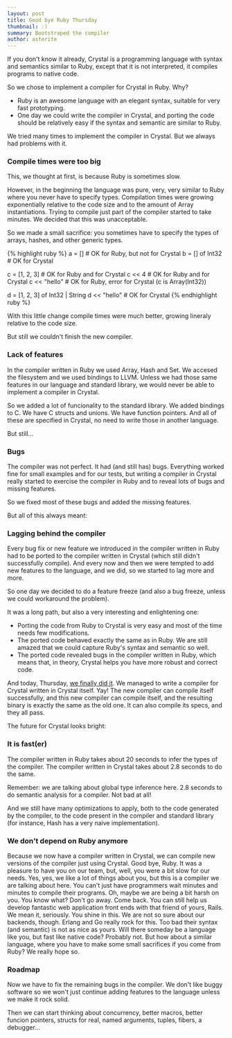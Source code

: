 ```yaml
---
layout: post
title: Good bye Ruby Thursday
thumbnail: :)
summary: Bootstraped the compiler
author: asterite
---
```


If you don't know it already, Crystal is a programming language with syntax and semantics
similar to Ruby, except that it is not interpreted, it compiles programs to native code.

So we chose to implement a compiler for Crystal in Ruby. Why?

<ul class="goals">
  <li>Ruby is an awesome language with an elegant syntax, suitable for very fast prototyping.</li>
  <li>One day we could write the compiler in Crystal, and porting the code should be relatively easy if the syntax and semantic are similar to Ruby.</li>
</ul>

We tried many times to implement the compiler in Crystal. But we always had problems with it.

### Compile times were too big

This, we thought at first, is because Ruby is sometimes slow.

However, in the beginning the language was pure, very, very similar to Ruby where you never have to specify types. Compilation times were growing exponentially relative to the code size and to the amount of Array instantiations. Trying to compile just part of the compiler started to take minutes. We decided that this was unacceptable.

So we made a small sacrifice: you sometimes have to specify the types of arrays, hashes, and other generic types.

{% highlight ruby %}
a = []          # OK for Ruby, but not for Crystal
b = [] of Int32 # OK for Crystal

c = [1, 2, 3]   # OK for Ruby and for Crystal
c << 4          # OK for Ruby and for Crystal
c << "hello"    # OK for Ruby, error for Crystal (c is Array(Int32))

d = [1, 2, 3] of Int32 | String
d << "hello"    # OK for Crystal
{% endhighlight ruby %}

With this little change compile times were much better, growing lineraly relative to the code size.

But still we couldn't finish the new compiler.

### Lack of features

In the compiler written in Ruby we used Array, Hash and Set. We accesed the filesystem and we used
bindings to LLVM. Unless we had those same features in our language and standard library, we would never be able to
implement a compiler in Crystal.

So we added a lot of funcionality to the standard library. We added bindings to C. We have C structs and unions. We have function pointers. And all of these
are specified in Crystal, no need to write those in another language.

But still...

### Bugs

The compiler was not perfect. It had (and still has) bugs. Everything worked fine for small examples
and for our tests, but writing a compiler in Crystal really started to exercise the compiler in Ruby
and to reveal lots of bugs and missing features.

So we fixed most of these bugs and added the missing features.

But all of this always meant:

### Lagging behind the compiler

Every bug fix or new feature we introduced in the compiler written in Ruby had to be ported
to the compiler written in Crystal (which still didn't successfully compile). And every now and
then we were tempted to add new features to the language, and we did, so we started to lag
more and more.

So one day we decided to do a feature freeze (and also a bug freeze, unless we could workaround the problem).

It was a long path, but also a very interesting and enlightening one:

<ul class="goals">
  <li>Porting the code from Ruby to Crystal is very easy and most of the time needs few modifications.</li>
  <li>The ported code behaved exactly the same as in Ruby. We are still amazed that we could capture Ruby's syntax and semantic so well.</li>
  <li>The ported code revealed bugs in the compiler written in Ruby, which means that, in theory, Crystal
helps you have more robust and correct code.</li>
</ul>

And today, Thursday, [we finally did it](https://github.com/crystal-lang/crystal/commit/ad2e815e271aaa7f478cababd478b14e5b789789). We managed to write a compiler for Crystal written in Crystal itself. Yay! The new compiler can compile itself successfully, and this new compiler can compile itself, and the resulting binary is exactly the same as the old one. It can also compile its specs, and they all pass.

The future for Crystal looks bright:

### It is fast(er)

The compiler written in Ruby takes about 20 seconds to infer the types of the compiler. The compiler written in Crystal takes about 2.8 seconds to do the same.

Remember: we are talking about global type inference here. 2.8 seconds to do semantic analysis for a compiler. Not bad at all!

And we still have many optimizations to apply, both to the code generated by the compiler, to the code present in the compiler and standard library (for instance, Hash has a very naive implementation).

### We don't depend on Ruby anymore

Because we now have a compiler written in Crystal, we can compile new versions of the compiler just using
Crystal. Good bye, Ruby. It was a pleasure to have you on our team, but, well, you were a bit slow for
our needs. Yes, yes, we like a lot of things about you, but this is a compiler we are talking about here. You can't just have programmers wait minutes and minutes to compile their programs. Oh, maybe we are being a bit harsh on you. You know what? Don't go away. Come back. You can still help us develop fantastic web application front ends with that friend of yours, Rails. We mean it, seriously. You shine in this. We are not so sure about our backends, though. Erlang and Go really rock for this. Too bad their syntax (and semantic) is not as nice as yours. Will there someday be a language like you, but fast like native code? Probably not. But how about a similar language, where you have to make some small sacrifices if you come from Ruby? We really hope so.

### Roadmap

Now we have to fix the remaining bugs in the compiler. We don't like buggy software so we won't just continue adding features to the language unless we make it rock solid.

Then we can start thinking about concurrency, better macros, better funcion pointers, structs for real, named arguments, tuples, fibers, a debugger...
